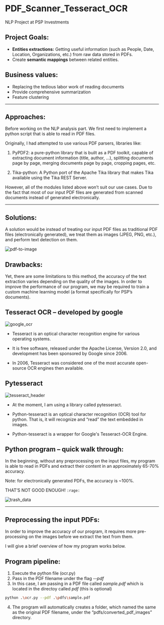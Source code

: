 # PDF_Scanner_Tesseract_OCR
NLP Project at PSP Investments

## Project Goals:

- **Entities extractions:** Getting useful information (such as People, Date, Location, Organizations, etc.) from raw data stored in PDFs.
- Create __semantic mappings__ between related entities.

## Business values:

* Replacing the tedious labor work of reading documents 
* Provide comprehensive summarization 
* Feature clustering 

---

## Approaches:
Before working on the NLP analysis part. We first need to implement a python script that is able to read in PDF files.

Originally, I had attempted to use various PDF parsers, libraries like: 


1. PyPDF2: a pure-python library that is built as a PDF toolkit, capable of extracting document information (title, author, …), splitting documents page by page, merging documents page by page, cropping pages, etc.

2. Tika-python: A Python port of the Apache Tika library that makes Tika available using the Tika REST Server.

However, all of the modules listed above won’t suit our use cases. Due to the fact that most of our input PDF files are generated from scanned documents instead of generated electronically.

---

## Solutions:

A solution would be instead of treating our input PDF files as traditional PDF files (electronically generated), we treat them as images (JPEG, PNG, etc.), and perform text detection on them.

![pdf-to-image](https://user-images.githubusercontent.com/30438439/67973504-0025b880-fbe7-11e9-9ff5-f7e9c865fd2c.png)


## Drawbacks:
Yet, there are some limitations to this method, the accuracy of the text extraction varies depending on the quality of the images. In order to improve the performance of our program, we may be required to train a custom machine learning model (a format specifically for PSP’s documents).


## Tesseract OCR – developed by google 

![google_ocr](https://user-images.githubusercontent.com/30438439/67974412-c8b80b80-fbe8-11e9-8de5-d9f7ec2a5b27.png)

* Tesseract is an optical character recognition engine for various operating systems. 

* It is free software, released under the Apache License, Version 2.0, and development has been sponsored by Google since 2006. 

* In 2006, Tesseract was considered one of the most accurate open-source OCR engines then available.


## Pytesseract
![tesseract_header](https://user-images.githubusercontent.com/30438439/67974538-0157e500-fbe9-11e9-814b-04a67fd79208.jpg)

* At the moment, I am using a library called pytesseract. 

* Python-tesseract is an optical character recognition (OCR) tool for python. That is, it will recognize and “read” the text embedded in images. 

* Python-tesseract is a wrapper for Google's Tesseract-OCR Engine.


## Python program – quick walk through:
In the beginning, without any preprocessing on the input files, my program is able to read in PDFs and extract their content in an approximately 65-70% accuracy. 

Note: for electronically generated PDFs, the accuracy is ~100%.

THAT’S NOT GOOD ENOUGH! `:rage:`

![trash_data](https://user-images.githubusercontent.com/30438439/67975104-e8036880-fbe9-11e9-98d3-edf7290a888f.jpeg)

---

## Preprocessing the input PDFs:

In order to improve the accuracy of our program, it requires more pre-processing on the images before we extract the text from them. 

I will give a brief overview of how my program works below.

## Program pipeline:

1. Execute the python file (ocr.py)
2. Pass in the PDF filename under the flag *--pdf*
3. In this case, I am passing in a PDF file called *sample.pdf* which is located in the directoy called *pdf* (this is optional)

```bash
python .\ocr.py --pdf .\pdfs\sample.pdf
```

4. The program will automatically creates a folder, which named the same as the original PDF filename, under the “pdfs/converted_pdf_images” directory.


